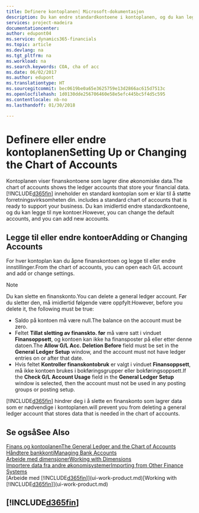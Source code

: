 ```yaml
---
title: Definere kontoplanen| Microsoft-dokumentasjon
description: Du kan endre standardkontoene i kontoplanen, og du kan legge til nye kontoer.
services: project-madeira
documentationcenter: 
author: edupont04
ms.service: dynamics365-financials
ms.topic: article
ms.devlang: na
ms.tgt_pltfrm: na
ms.workload: na
ms.search.keywords: COA, cha of acc
ms.date: 06/02/2017
ms.author: edupont
ms.translationtype: HT
ms.sourcegitcommit: bec0619be0a65e3625759e13d2866ac615d7513c
ms.openlocfilehash: 1d0130dde256706460e58e5efc445bc5f4d5c595
ms.contentlocale: nb-no
ms.lasthandoff: 01/30/2018

---
```

# <a name="setting-up-or-changing-the-chart-of-accounts"></a><span data-ttu-id="7f78b-103">Definere eller endre kontoplanen</span><span class="sxs-lookup"><span data-stu-id="7f78b-103">Setting Up or Changing the Chart of Accounts</span></span>
<span data-ttu-id="7f78b-104">Kontoplanen viser finanskontoene som lagrer dine økonomiske data.</span><span class="sxs-lookup"><span data-stu-id="7f78b-104">The chart of accounts shows the ledger accounts that store your financial data.</span></span> [!INCLUDE[d365fin](includes/d365fin_md.md)]<span data-ttu-id="7f78b-105"> inneholder en standard kontoplan som er klar til å støtte forretningsvirksomheten din.</span><span class="sxs-lookup"><span data-stu-id="7f78b-105"> includes a standard chart of accounts that is ready to support your business.</span></span>
<span data-ttu-id="7f78b-106">Du kan imidlertid endre standardkontoene, og du kan legge til nye kontoer.</span><span class="sxs-lookup"><span data-stu-id="7f78b-106">However, you can change the default accounts, and you can add new accounts.</span></span>  

## <a name="adding-or-changing-accounts"></a><span data-ttu-id="7f78b-107">Legge til eller endre kontoer</span><span class="sxs-lookup"><span data-stu-id="7f78b-107">Adding or Changing Accounts</span></span>
<span data-ttu-id="7f78b-108">For hver kontoplan kan du åpne finanskontoen og legge til eller endre innstillinger.</span><span class="sxs-lookup"><span data-stu-id="7f78b-108">From the chart of accounts, you can open each G/L account and add or change settings.</span></span>

> [!NOTE]  
>   <span data-ttu-id="7f78b-109">Du kan slette en finanskonto.</span><span class="sxs-lookup"><span data-stu-id="7f78b-109">You can delete a general ledger account.</span></span> <span data-ttu-id="7f78b-110">Før du sletter den, må imidlertid følgende være oppfylt:</span><span class="sxs-lookup"><span data-stu-id="7f78b-110">However, before you delete it, the following must be true:</span></span>  

* <span data-ttu-id="7f78b-111">Saldo på kontoen må være null.</span><span class="sxs-lookup"><span data-stu-id="7f78b-111">The balance on the account must be zero.</span></span>  
* <span data-ttu-id="7f78b-112">Feltet **Tillat sletting av finanskto. før** må være satt i vinduet **Finansoppsett**, og kontoen kan ikke ha finansposter på eller etter denne datoen.</span><span class="sxs-lookup"><span data-stu-id="7f78b-112">The **Allow G/L Acc. Deletion Before** field must be set in the **General Ledger Setup** window, and the account must not have ledger entries on or after that date.</span></span>  
* <span data-ttu-id="7f78b-113">Hvis feltet **Kontroller finanskontobruk** er valgt i vinduet **Finansoppsett**, må ikke kontoen brukes i bokføringsgrupper eller bokføringsoppsett.</span><span class="sxs-lookup"><span data-stu-id="7f78b-113">If the **Check G/L Account Usage** field in the **General Ledger Setup** window is selected, then the account must not be used in any posting groups or posting setup.</span></span>  

[!INCLUDE[d365fin](includes/d365fin_md.md)] <span data-ttu-id="7f78b-114"> hindrer deg i å slette en finanskonto som lagrer data som er nødvendige i kontoplanen.</span><span class="sxs-lookup"><span data-stu-id="7f78b-114">will prevent you from deleting a general ledger account that stores data that is needed in the chart of accounts.</span></span>  

## <a name="see-also"></a><span data-ttu-id="7f78b-115">Se også</span><span class="sxs-lookup"><span data-stu-id="7f78b-115">See Also</span></span>
[<span data-ttu-id="7f78b-116">Finans og kontoplanen</span><span class="sxs-lookup"><span data-stu-id="7f78b-116">The General Ledger and the Chart of Accounts</span></span>](finance-general-ledger.md)  
[<span data-ttu-id="7f78b-117">Håndtere bankkonti</span><span class="sxs-lookup"><span data-stu-id="7f78b-117">Managing Bank Accounts</span></span>](bank-manage-bank-accounts.md)  
[<span data-ttu-id="7f78b-118">Arbeide med dimensjoner</span><span class="sxs-lookup"><span data-stu-id="7f78b-118">Working with Dimensions</span></span>](finance-dimensions.md)  
[<span data-ttu-id="7f78b-119">Importere data fra andre økonomisystemer</span><span class="sxs-lookup"><span data-stu-id="7f78b-119">Importing from Other Finance Systems</span></span>](upload-data.md)  
<span data-ttu-id="7f78b-120">[Arbeide med [!INCLUDE[d365fin](includes/d365fin_md.md)]](ui-work-product.md)</span><span class="sxs-lookup"><span data-stu-id="7f78b-120">[Working with [!INCLUDE[d365fin](includes/d365fin_md.md)]](ui-work-product.md)</span></span>  

## [!INCLUDE[d365fin](includes/free_trial_md.md)]

